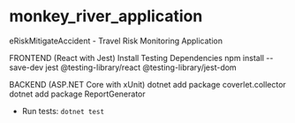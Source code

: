 # monkey_river_application
eRiskMitigateAccident - Travel Risk Monitoring Application

FRONTEND (React with Jest)
Install Testing Dependencies
npm install --save-dev jest @testing-library/react @testing-library/jest-dom

BACKEND (ASP.NET Core with xUnit)
dotnet add package coverlet.collector
dotnet add package ReportGenerator
- Run tests: `dotnet test`

